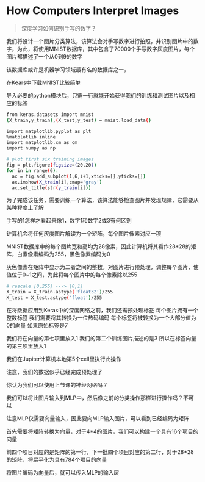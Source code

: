# How Computers Interpret Images

>深度学习如何识别手写的数字？

我们将设计一个图片分类算法，该算法会对手写数字进行拍照，并识别图片中的数字，为此，将使用MNIST数据库，其中包含了70000个手写数字灰度图片，每个图片都描述了一个从0到9的数字

该数据库或许是机器学习领域最有名的数据库之一，

在Kears中下载MNIST比较简单

导入必要的python模块后，只需一行就能开始获得我们的训练和测试图片以及相应的标签

```bash
from keras.datasets import mnist
(X_train,y_train),(X_test,y_test) = mnist.load_data()
```

```bash
import matplotlib.pyplot as plt
%matplotlib inline
import matplotlib.cm as cm
import numpy as np

# plot first six training images
fig = plt.figure(figsize=(20,20))
for in in range(6):
  ax = fig.add_subplot(1,6,i+1,xticks=[],yticks=[])
  ax.imshow(X_train[i],cmap='gray')
  ax.set_title(str(y_train[i]))
```

为了完成该任务，需要训练一个算法，该算法能够检查图片并发现规律，它需要从某种程度上了解

手写的1怎样才看起来像1，数字1和数字2或3有何区别

计算机会将任何灰度图片解读为一个矩阵，每个图片像素对应一项

MNIST数据库中的每个图片宽和高均为28像素，因此计算机将其看作28*28的矩阵，白素像素编码为255，黑色像素编码为0

灰色像素在矩阵中显示为二者之间的整数，对图片进行预处理，调整每个图片，使值位于0~1之间，为此将每个图片中的每个像素除以255

```bash
# rescale [0,255] ---> [0,1]
X_train = X_train.astype('float32')/255
X_test = X_test.astype('float')/255
```

在将数据应用到Keras中的深度网络之前，我们还需预处理标签
每个图片拥有一个整数标签
我们需要将其转换为一位热码编码
每个标签将被转换为一个大部分值为0的向量
如果原始标签是7

我们将在向量的第七项里放入1
我们的第二个训练图片描述的是3
所以在标签向量的第三项里放入1

我们在Jupiter计算机本地第5个cell里执行此操作

注意，我们的数据似乎已经完成预处理了

你认为我们可以使用上节课的神经网络吗？

我们可以将此图片输入到MLP中，然后像之前的分类操作那样进行操作吗？不可以

注意MLP仅需要向量输入，因此要向MLP输入图片，可以看到已经编码为矩阵

首先需要将矩阵转换为向量，对于4*4的图片，我们可以构建一个具有16个项目的向量

前四个项目对应的是矩阵的第一行，下一批四个项目对应的第二行，对于28*28的矩阵，将扁平化为具有784个项目的向量

将图片编码为向量后，就可以传入MLP的输入层
